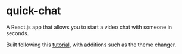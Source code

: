 # quick-chat
A React.js app that allows you to start a video chat with someone in seconds.

Built following this [tutorial](https://www.youtube.com/watch?v=oxFr7we3LC8), with additions such as the theme changer.
